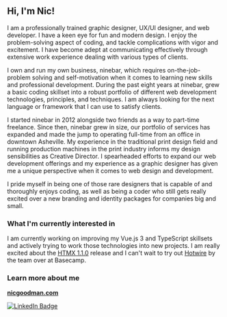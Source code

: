 ## Hi, I'm Nic!

I am a professionally trained graphic designer, UX/UI designer, and web developer. I have a keen eye for fun and modern design. I enjoy the problem-solving aspect of coding, and tackle complications with vigor and excitement. I have become adept at communicating effectively through extensive work experience dealing with various types of clients.

I own and run my own business, ninebar, which requires on-the-job-problem solving and self-motivation when it comes to learning new skills and professional development. During the past eight years at ninebar, grew a basic coding skillset into a robust portfolio of different web development technologies, principles, and techniques. I am always looking for the next language or framework that I can use to satisfy clients.

I started ninebar in 2012 alongside two friends as a way to part-time freelance. Since then, ninebar grew in size, our portfolio of services has expanded and made the jump to operating full-time from an office in downtown Asheville. My experience in the traditional print design field and running production machines in the print industry informs my design sensibilities as Creative Director. I spearheaded efforts to expand our web development offerings and my experience as a graphic designer has given me a unique perspective when it comes to web design and development.

I pride myself in being one of those rare designers that is capable of and thoroughly enjoys coding, as well as being a coder who still gets really excited over a new branding and identity packages for companies big and small. 

### What I'm currently interested in
I am currently working on improving my Vue.js 3 and TypeScript skillsets and actively trying to work those technologies into new projects. I am really excited about the [HTMX 1.1.0](https://htmx.org) release and I can't wait to try out [Hotwire](https://hotwire.dev) by the team over at Basecamp.

### Learn more about me
**[nicgoodman.com](https://nicgoodman.com)**

[![LinkedIn Badge](https://img.shields.io/badge/LinkedIn-0077B5?style=for-the-badge&logo=linkedin&logoColor=white)](https://www.linkedin.com/in/nic-goodman/)
